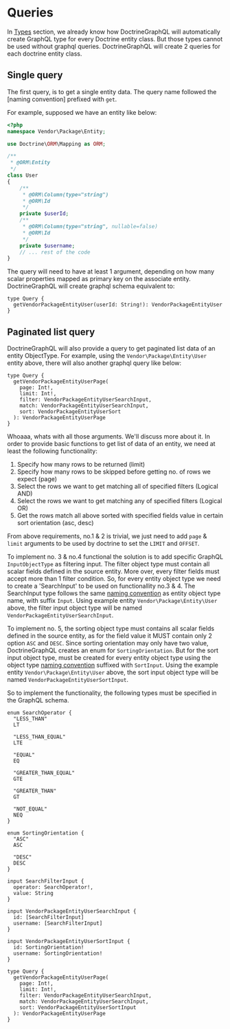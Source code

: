 # Queries

In [Types](types.md) section, we already know how DoctrineGraphQL will automatically create GraphQL type for every Doctrine entity class. But those types cannot be used without graphql queries. DoctrineGraphQL will create 2 queries for each doctrine entity class.

## Single query

The first query, is to get a single entity data. The query name followed the [naming convention] prefixed with `get`.

For example, supposed we have an entity like below:

```php
<?php
namespace Vendor\Package\Entity;

use Doctrine\ORM\Mapping as ORM;

/**
 * @ORM\Entity
 */
class User
{
    /**
     * @ORM\Column(type="string")
     * @ORM\Id
     */
    private $userId;
    /**
     * @ORM\Column(type="string", nullable=false)
     * @ORM\Id
     */
    private $username;
    // ... rest of the code
}
```

The query will need to have at least 1 argument, depending on how many scalar properties mapped as primary key on the associate entity. DoctrineGraphQL will create graphql schema equivalent to:

```
type Query {
  getVendorPackageEntityUser(userId: String!): VendorPackageEntityUser
}
```

## Paginated list query

DoctrineGraphQL will also provide a query to get paginated list data of an entity ObjectType. For example, using the `Vendor\Package\Entity\User` entity above, there will also another graphql query like below:

```
type Query {
  getVendorPackageEntityUserPage(
    page: Int!,
    limit: Int!,
    filter: VendorPackageEntityUserSearchInput,
    match: VendorPackageEntityUserSearchInput,
    sort: VendorPackageEntityUserSort
  ): VendorPackageEntityUserPage
}
```

Whoaaa, whats with all those arguments. We'll discuss more about it. In order to provide basic functions to get list of data of an entity, we need at least the following functionality:

1. Specify how many rows to be returned (limit)
2. Specify how many rows to be skipped before getting no. of rows we expect (page)
3. Select the rows we want to get matching all of specified filters (Logical AND)
4. Select the rows we want to get matching any of specified filters (Logical OR)
5. Get the rows match all above sorted with specified fields value in certain sort orientation (asc, desc)

From above requirements, no.1 & 2 is trivial, we just need to add `page` & `limit` arguments to be used by doctrine to set the `LIMIT` and `OFFSET`.

To implement no. 3 & no.4 functional the solution is to add specific GraphQL `InputObjectType` as filtering input. The filter object type must contain all scalar fields defined in the source entity. More over, every filter fields must accept more than 1 filter condition. So, for every entity object type we need to create a 'SearchInput' to be used on functionallity no.3 & 4. The SearchInput type follows the same [naming convention](types.md#naming-convention) as entity object type name, with suffix `Input`. Using example entity `Vendor\Package\Entity\User` above, the filter input object type will be named `VendorPackageEntityUserSearchInput`.

To implement no. 5, the sorting object type must contains all scalar fields defined in the source entity, as for the field value it MUST contain only 2 option `ASC` and `DESC`. Since sorting orientation may only have two value, DoctrineGraphQL creates an enum for `SortingOrientation`. But for the sort input object type, must be created for every entity object type using the object type [naming convention](types.md#naming-convention) suffixed with `SortInput`. Using the example entity `Vendor\Package\Entity\User` above, the sort input object type will be named `VendorPackageEntityUserSortInput`.

So to implement the functionality, the following types must be specified in the GraphQL schema.

```
enum SearchOperator {
  "LESS_THAN"
  LT

  "LESS_THAN_EQUAL"
  LTE

  "EQUAL"
  EQ

  "GREATER_THAN_EQUAL"
  GTE

  "GREATER_THAN"
  GT

  "NOT_EQUAL"
  NEQ
}

enum SortingOrientation {
  "ASC"
  ASC

  "DESC"
  DESC
}

input SearchFilterInput {
  operator: SearchOperator!,
  value: String
}

input VendorPackageEntityUserSearchInput {
  id: [SearchFilterInput]
  username: [SearchFilterInput]
}

input VendorPackageEntityUserSortInput {
  id: SortingOrientation!
  username: SortingOrientation!
}

type Query {
  getVendorPackageEntityUserPage(
    page: Int!,
    limit: Int!,
    filter: VendorPackageEntityUserSearchInput,
    match: VendorPackageEntityUserSearchInput,
    sort: VendorPackageEntityUserSortInput
  ): VendorPackageEntityUserPage
}
```

